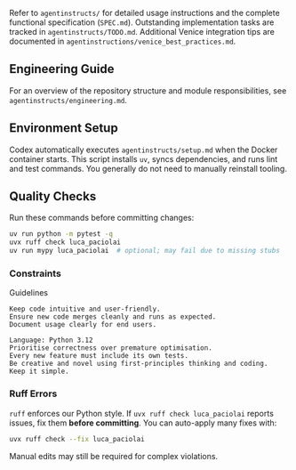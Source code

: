 Refer to `agentinstructs/` for detailed usage instructions and the complete functional specification (`SPEC.md`).
Outstanding implementation tasks are tracked in `agentinstructs/TODO.md`.
Additional Venice integration tips are documented in `agentinstructions/venice_best_practices.md`.

## Engineering Guide
For an overview of the repository structure and module responsibilities, see
`agentinstructs/engineering.md`.

## Environment Setup
Codex automatically executes `agentinstructs/setup.md` when the Docker container starts. This script installs `uv`, syncs dependencies, and runs lint and test commands. You generally do not need to manually reinstall tooling.

## Quality Checks
Run these commands before committing changes:

```bash
uv run python -m pytest -q
uvx ruff check luca_paciolai
uv run mypy luca_paciolai  # optional; may fail due to missing stubs
```
### Constraints

Guidelines

    Keep code intuitive and user‑friendly.
    Ensure new code merges cleanly and runs as expected.
    Document usage clearly for end users.

    Language: Python 3.12
    Prioritise correctness over premature optimisation.
    Every new feature must include its own tests.
    Be creative and novel using first-principles thinking and coding.
    Keep it simple.

### Ruff Errors
`ruff` enforces our Python style. If `uvx ruff check luca_paciolai` reports
issues, fix them **before committing**. You can auto-apply many fixes with:

```bash
uvx ruff check --fix luca_paciolai
```
Manual edits may still be required for complex violations.
